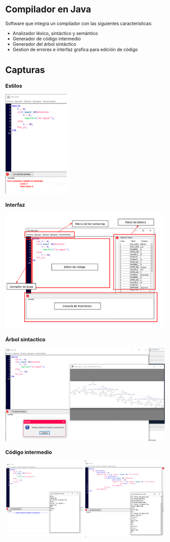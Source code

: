 # Compilador en Java
Software que integra un compilador con las siguientes caracteristicas: 
- Analizador léxico, sintáctico y semántico
- Generador de código intermedio
- Generador del árbol sintáctico
- Gestion de errores e interfaz grafica para edición de código
# Capturas
### Estilos
<img width="200" src="capturas/estilos.PNG">

### Interfaz
<img width="600" src="capturas/interfaz.PNG">

### Árbol sintactico
<img width="600" src="capturas/arbol sintactico.PNG">
                      
### Código intermedio
<img width="600" src="capturas/codigo intermedio.PNG">
